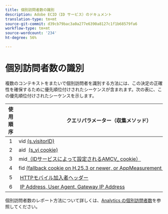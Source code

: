 ```yaml
---
title: 個別訪問者数の識別
description: Adobe ECID（ID サービス）のドキュメント
translation-type: tm+mt
source-git-commit: d39cb79bac3a0a277e6390a8127c1f1b68579fa6
workflow-type: tm+mt
source-wordcount: '234'
ht-degree: 56%

---
```



# 個別訪問者数の識別

複数のコンテキストをまたいで個別訪問者を識別する方法には、この決定の正確性を確保するために優先順位付けされたシーケンスが含まれます。次の表に、この優先順位付けされたシーケンスを示します。


| 使用順序 | クエリパラメーター（収集メソッド） | post_visid_type列の値 | 次の場合に表示 |
|---|---|---|---|
|  1  | vid [(s.visitorID)](https://docs.adobe.com/content/help/ja-JP/analytics/technotes/visitor-identification.html)  | 0  | `s.visitorID` が設定されている場合)。 |
|  2  | aid  [(s_vi cookie)](https://docs.adobe.com/content/help/ja-JP/analytics/technotes/visitor-identification.html)  | 3  | Visitor had an existing s_vi cookie before you deployed the Visitor ID service, or you have a Visitor ID [grace period](https://docs.adobe.com/content/help/ja-JP/id-service/using/reference/analytics-reference/grace-period.html) configured.  |
|  3  | mid[（IDサービスによって設定されるAMCV_ cookie）](https://docs.adobe.com/content/help/ja-JP/id-service/using/home.html)  |  5  |  訪問者のブラウザーがcookie（ファーストパーティ）を受け入れ、[!UICONTROL IDサービス]がデプロイされている。  |
|  4  | fid [(fallback cookie on H.25.3 or newer, or AppMeasurement for JavaScript)](https://docs.adobe.com/content/help/ja-JP/analytics/technotes/visitor-identification.html)  |  4  |  訪問者のブラウザーがcookie（ファーストパーティ）を受け入れる場合。  |
|  5  |  [HTTPモバイル加入者ヘッダー](https://docs.adobe.com/content/help/ja-JP/analytics/technotes/visitor-identification.html)  |  2  |  デバイスがモバイルデバイスとして認識される。  |
|  6  |  [IP Address, User Agent, Gateway IP Address](https://docs.adobe.com/content/help/ja-JP/analytics/technotes/visitor-identification.html)  |  1  |  訪問者のブラウザーがcookieを受け入れません。 |

個別訪問者数のレポート方法について詳しくは、[Analytics の個別訪問者数](https://docs.adobe.com/content/help/ja-JP/analytics/components/variables/dimensions-reports/reports-unique-visitors-v15-dsc.html)を参照してください。
